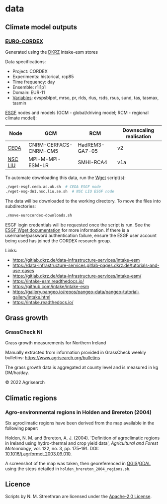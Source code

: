 # data

## Climate model outputs

### [EURO-CORDEX](https://euro-cordex.net/)

Generated using the [DKRZ](https://www.dkrz.de/) intake-esm stores

Data specifications:

- Project: CORDEX
- Experiments: historical, rcp85
- Time frequency: day
- Ensemble: r1i1p1
- Domain: EUR-11
- [Variables](https://www.wdc-climate.de/ui/codes?type=IPCC_DDC_AR5): evspsblpot, mrso, pr, rlds, rlus, rsds, rsus, sund, tas, tasmax, tasmin

[ESGF](https://esgf.llnl.gov) nodes and models (GCM - global/driving model; RCM - regional climate model):

Node | GCM | RCM | Downscaling realisation
-- | -- | -- | --
[CEDA](https://www.ceda.ac.uk/) | CNRM-CERFACS-CNRM-CM5 | HadREM3-GA7-05 | v2
[NSC LIU](https://nsc.liu.se/) | MPI-M-MPI-ESM-LR | SMHI-RCA4 | v1a

To automate downloading this data, run the [Wget](https://www.gnu.org/software/wget/) script(s):

```sh
./wget-esgf.ceda.ac.uk.sh  # CEDA ESGF node
./wget-esg-dn1.nsc.liu.se.sh  # NSC LIU ESGF node
```

The data will be downloaded to the working directory. To move the files into subdirectories:

```sh
./move-eurocordex-downloads.sh
```

ESGF login credentials will be requested once the script is run. See the [ESGF Wget documentation](https://esgf.github.io/esgf-user-support/faq.html#esgf-wget) for more information. If there is a username/password authentication failure, ensure the ESGF user account being used has joined the CORDEX research group.

Links:

- <https://gitlab.dkrz.de/data-infrastructure-services/intake-esm>
- <https://data-infrastructure-services.gitlab-pages.dkrz.de/tutorials-and-use-cases>
- <https://gitlab.dkrz.de/data-infrastructure-services/intake-esm/>
- <https://intake-esm.readthedocs.io/>
- <https://github.com/intake/intake-esm>
- <https://gallery.pangeo.io/repos/pangeo-data/pangeo-tutorial-gallery/intake.html>
- <https://intake.readthedocs.io/>

## Grass growth

### GrassCheck NI

Grass growth measurements for Northern Ireland

Manually extracted from information provided in GrassCheck weekly bulletins: <https://www.agrisearch.org/bulletins>

The grass growth data is aggregated at county level and is measured in kg DM/ha/day.

© 2022 Agrisearch

## Climatic regions

### Agro-environmental regions in Holden and Brereton (2004)

Six agroclimatic regions have been derived from the map available in the following paper:

Holden, N. M. and Brereton, A. J. (2004). 'Definition of agroclimatic regions in Ireland using hydro-thermal and crop yield data', *Agricultural and Forest Meteorology*, vol. 122, no. 3, pp. 175–191. DOI: [10.1016/j.agrformet.2003.09.010](https://doi.org/10.1016/j.agrformet.2003.09.010).

A screenshot of the map was taken, then georeferenced in [QGIS](https://www.qgis.org/)/[GDAL](https://gdal.org/) using the steps detailed in `holden_brereton_2004_regions.sh`.

## Licence

Scripts by N. M. Streethran are licensed under the [Apache-2.0 License](https://www.apache.org/licenses/LICENSE-2.0).
